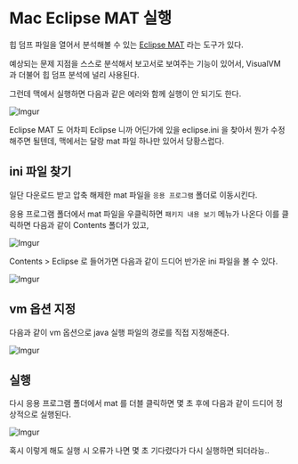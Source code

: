 # Mac Eclipse MAT 실행

힙 덤프 파일을 열어서 분석해볼 수 있는 [Eclipse MAT](https://www.eclipse.org/mat/) 라는 도구가 있다.

예상되는 문제 지점을 스스로 분석해서 보고서로 보여주는 기능이 있어서, VisualVM 과 더불어 힙 덤프 분석에 널리 사용된다.

그런데 맥에서 실행하면 다음과 같은 에러와 함께 실행이 안 되기도 한다.

![Imgur](https://i.imgur.com/UOynHoo.png)

Eclipse MAT 도 어차피 Eclipse 니까 어딘가에 있을 eclipse.ini 을 찾아서 뭔가 수정해주면 될텐데, 맥에서는 달랑 mat 파일 하나만 있어서 당황스럽다.


## ini 파일 찾기

일단 다운로드 받고 압축 해제한 mat 파일을 `응용 프로그램` 폴더로 이동시킨다.

응용 프로그램 폴더에서 mat 파일을 우클릭하면 `패키지 내용 보기` 메뉴가 나온다 이를 클릭하면 다음과 같이 Contents 폴더가 있고,

![Imgur](https://i.imgur.com/lKmmjfU.png)

Contents > Eclipse 로 들어가면 다음과 같이 드디어 반가운 ini 파일을 볼 수 있다.

![Imgur](https://i.imgur.com/9kxbLZy.png)

## vm 옵션 지정

다음과 같이 vm 옵션으로 java 실행 파일의 경로를 직접 지정해준다.

![Imgur](https://i.imgur.com/sJocMmm.png)

## 실행

다시 응용 프로그램 폴더에서 mat 를 더블 클릭하면 몇 초 후에 다음과 같이 드디어 정상적으로 실행된다.

![Imgur](https://i.imgur.com/k7o679h.png)

혹시 이렇게 해도 실행 시 오류가 나면 몇 초 기다렸다가 다시 실행하면 되더라능..





